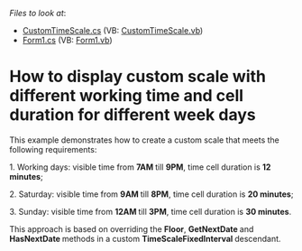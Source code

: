 <!-- default file list -->
*Files to look at*:

* [CustomTimeScale.cs](./CS/WindowsFormsApplication1/CustomTimeScale.cs) (VB: [CustomTimeScale.vb](./VB/WindowsFormsApplication1/CustomTimeScale.vb))
* [Form1.cs](./CS/WindowsFormsApplication1/Form1.cs) (VB: [Form1.vb](./VB/WindowsFormsApplication1/Form1.vb))
<!-- default file list end -->
# How to display custom scale with different working time and cell duration for different week days


<p>This example demonstrates how to create a custom scale that meets the following requirements:</p><p>1. Working days: visible time from <strong>7AM </strong>till <strong>9PM</strong>, time cell duration is <strong>12 minutes</strong>;</p><p>2. Saturday: visible time from <strong>9AM </strong>till <strong>8PM</strong>, time cell duration is <strong>20 minutes</strong>;</p><p>3. Sunday: visible time from <strong>12AM </strong>till <strong>3PM</strong>, time cell duration is <strong>30 minutes</strong>.</p><p>This approach is based on overriding the <strong>Floor</strong>, <strong>GetNextDate </strong>and <strong>HasNextDate </strong>methods in a custom <strong>TimeScaleFixedInterval </strong>descendant.</p>

<br/>


